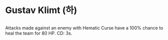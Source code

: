 # Gustav Klimt (하)

##

Attacks made against an enemy with Hematic Curse have a 100% chance to heal the team for 80 HP. CD: 3s.
